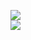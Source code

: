 [![](https://img.shields.io/badge/Made%20With-Github%20Spray-lightgrey.svg?style=for-the-badge&logo=github)](https://github.com/Annihil/github-spray#6388)  
[![](https://i.imgur.com/2DrTn0Z.gif)](https://github.com/Annihil/github-spray)
